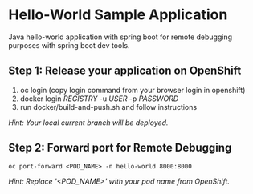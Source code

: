 # Hello-World Sample Application
Java hello-world application with spring boot for remote debugging purposes with spring boot dev tools.

## Step 1: Release your application on OpenShift
1. oc login (copy login command from your browser login in openshift)
2. docker login _*REGISTRY*_ -u _*USER*_ -p _*PASSWORD*_
3. run docker/build-and-push.sh and follow instructions

_*Hint:* Your local current branch will be deployed._

## Step 2: Forward port for Remote Debugging
```
oc port-forward <POD_NAME> -n hello-world 8000:8000
```

_*Hint:* Replace '<POD_NAME>' with your pod name from OpenShift._
